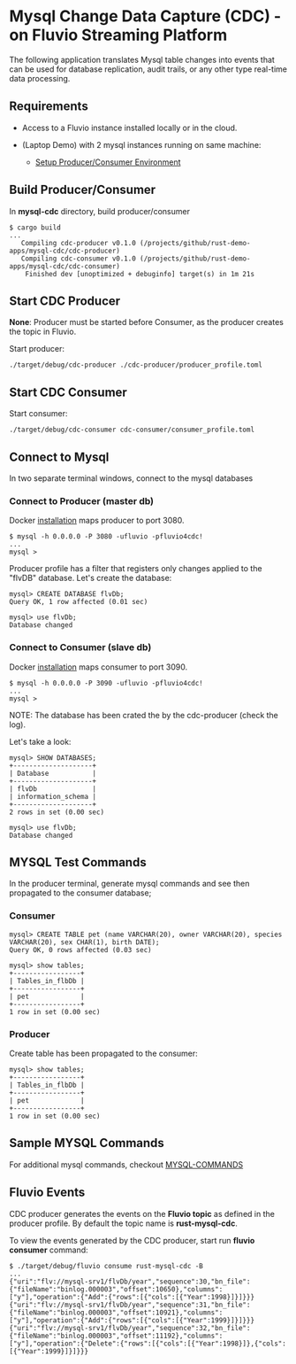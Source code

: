 # Mysql Change Data Capture (CDC) - on Fluvio Streaming Platform

The following application translates Mysql table changes into events that can be used for database replication, audit trails, or any other type real-time data processing.

## Requirements

* Access to a Fluvio instance installed locally or in the cloud.

* (Laptop Demo) with 2 mysql instances running on same machine:
    * [Setup Producer/Consumer Environment](./docker/README.MD)


## Build Producer/Consumer

In **mysql-cdc** directory, build producer/consumer

```
$ cargo build
...
   Compiling cdc-producer v0.1.0 (/projects/github/rust-demo-apps/mysql-cdc/cdc-producer)
   Compiling cdc-consumer v0.1.0 (/projects/github/rust-demo-apps/mysql-cdc/cdc-consumer)
    Finished dev [unoptimized + debuginfo] target(s) in 1m 21s
```

## Start CDC Producer

**None**: Producer must be started before Consumer, as the producer creates the topic in Fluvio.

Start producer:

```
./target/debug/cdc-producer ./cdc-producer/producer_profile.toml
```

## Start CDC Consumer

Start consumer:

```
./target/debug/cdc-consumer cdc-consumer/consumer_profile.toml 
```

## Connect to Mysql

In two separate terminal windows, connect to the mysql databases

### Connect to Producer (master db)

Docker [installation](./docker/README.MD) maps producer to port 3080.

```
$ mysql -h 0.0.0.0 -P 3080 -ufluvio -pfluvio4cdc!
...
mysql >
```

Producer profile has a filter that registers only changes applied to the "flvDB" database. Let's create the database:

```
mysql> CREATE DATABASE flvDb;
Query OK, 1 row affected (0.01 sec)

mysql> use flvDb;
Database changed
```

### Connect to Consumer (slave db)

Docker [installation](./docker/README.MD) maps consumer to port 3090.

```
$ mysql -h 0.0.0.0 -P 3090 -ufluvio -pfluvio4cdc!
...
mysql >
```

NOTE: The database has been crated the by the cdc-producer (check the log).

Let's take a look:
```
mysql> SHOW DATABASES;
+--------------------+
| Database           |
+--------------------+
| flvDb              |
| information_schema |
+--------------------+
2 rows in set (0.00 sec)

mysql> use flvDb;
Database changed
```

## MYSQL Test Commands

In the producer terminal, generate mysql commands and see then propagated to the consumer database;

### Consumer

```
mysql> CREATE TABLE pet (name VARCHAR(20), owner VARCHAR(20), species VARCHAR(20), sex CHAR(1), birth DATE);
Query OK, 0 rows affected (0.03 sec)

mysql> show tables;
+-----------------+
| Tables_in_flbDb |
+-----------------+
| pet             |
+-----------------+
1 row in set (0.00 sec)
```

### Producer

Create table has been propagated to the consumer:

```
mysql> show tables;
+-----------------+
| Tables_in_flbDb |
+-----------------+
| pet             |
+-----------------+
1 row in set (0.00 sec)
```

## Sample MYSQL Commands

For additional mysql commands, checkout [MYSQL-COMMANDS](./MYSQL-COMMANDS.MD)

## Fluvio Events

CDC producer generates the events on the **Fluvio topic** as defined in the producer profile. By default the topic name is **rust-mysql-cdc**. 

To view the events generated by the CDC producer, start run **fluvio consumer** command:

```
$ ./target/debug/fluvio consume rust-mysql-cdc -B
...
{"uri":"flv://mysql-srv1/flvDb/year","sequence":30,"bn_file":{"fileName":"binlog.000003","offset":10650},"columns":["y"],"operation":{"Add":{"rows":[{"cols":[{"Year":1998}]}]}}}
{"uri":"flv://mysql-srv1/flvDb/year","sequence":31,"bn_file":{"fileName":"binlog.000003","offset":10921},"columns":["y"],"operation":{"Add":{"rows":[{"cols":[{"Year":1999}]}]}}}
{"uri":"flv://mysql-srv1/flvDb/year","sequence":32,"bn_file":{"fileName":"binlog.000003","offset":11192},"columns":["y"],"operation":{"Delete":{"rows":[{"cols":[{"Year":1998}]},{"cols":[{"Year":1999}]}]}}}
```